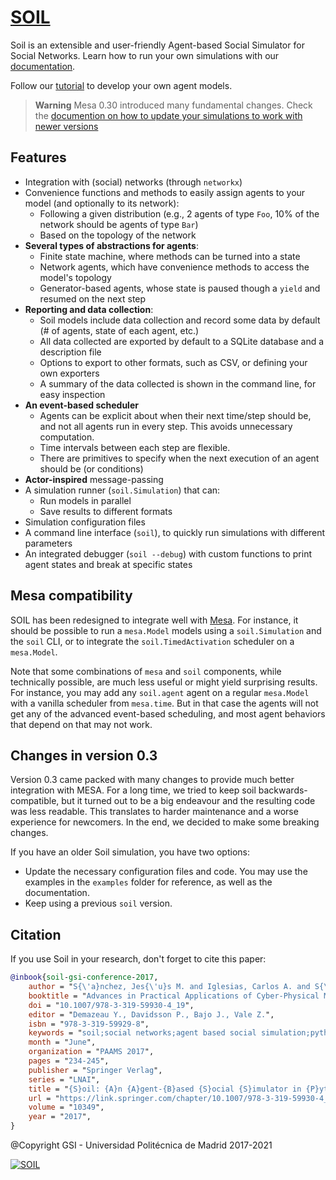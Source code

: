# [SOIL](https://github.com/gsi-upm/soil)


Soil is an extensible and user-friendly Agent-based Social Simulator for Social Networks.
Learn how to run your own simulations with our [documentation](http://soilsim.readthedocs.io).

Follow our [tutorial](examples/tutorial/soil_tutorial.ipynb) to develop your own agent models.

> **Warning**
> Mesa 0.30 introduced many fundamental changes. Check the [documention on how to update your simulations to work with newer versions](docs/notes_v0.30.rst)

## Features

* Integration with (social) networks (through `networkx`)
* Convenience functions and methods to easily assign agents to your model (and optionally to its network):
  * Following a given distribution (e.g., 2 agents of type `Foo`, 10% of the network should be agents of type `Bar`)
  * Based on the topology of the network
* **Several types of abstractions for agents**:
  * Finite state machine, where methods can be turned into a state
  * Network agents, which have convenience methods to access the model's topology
  * Generator-based agents, whose state is paused though a `yield` and resumed on the next step
* **Reporting and data collection**:
  * Soil models include data collection and record some data by default (# of agents, state of each agent, etc.)
  * All data collected are exported by default to a SQLite database and a description file
  * Options to export to other formats, such as CSV, or defining your own exporters
  * A summary of the data collected is shown in the command line, for easy inspection
* **An event-based scheduler**
  * Agents can be explicit about when their next time/step should be, and not all agents run in every step. This avoids unnecessary computation.
  * Time intervals between each step are flexible.
  * There are primitives to specify when the next execution of an agent should be (or conditions)
* **Actor-inspired** message-passing
* A simulation runner (`soil.Simulation`) that can:
  * Run models in parallel
  * Save results to different formats
* Simulation configuration files 
* A command line interface (`soil`), to quickly run simulations with different parameters
* An integrated debugger (`soil --debug`) with custom functions to print agent states and break at specific states


## Mesa compatibility

SOIL has been redesigned to integrate well with [Mesa](https://github.com/projectmesa/mesa).
For instance, it should be possible to run a `mesa.Model` models using a `soil.Simulation` and the `soil` CLI, or to integrate the `soil.TimedActivation` scheduler on a `mesa.Model`.

Note that some combinations of `mesa` and `soil` components, while technically possible, are much less useful or might yield surprising results.
For instance, you may add any `soil.agent` agent on a regular `mesa.Model` with a vanilla scheduler from `mesa.time`.
But in that case the agents will not get any of the advanced event-based scheduling, and most agent behaviors that depend on that may not work. 


## Changes in version 0.3

Version 0.3 came packed with many changes to provide much better integration with MESA.
For a long time, we tried to keep soil backwards-compatible, but it turned out to be a big endeavour and the resulting code was less readable.
This translates to harder maintenance and a worse experience for newcomers. 
In the end, we decided to make some breaking changes.

If you have an older Soil simulation, you have two options:

* Update the necessary configuration files and code. You may use the examples in the `examples` folder for reference, as well as the documentation.
* Keep using a previous `soil` version.



## Citation 


If you use Soil in your research, don't forget to cite this paper:

```bibtex
@inbook{soil-gsi-conference-2017,
    author = "S{\'a}nchez, Jes{\'u}s M. and Iglesias, Carlos A. and S{\'a}nchez-Rada, J. Fernando",
    booktitle = "Advances in Practical Applications of Cyber-Physical Multi-Agent Systems: The PAAMS Collection",
    doi = "10.1007/978-3-319-59930-4_19",
    editor = "Demazeau Y., Davidsson P., Bajo J., Vale Z.",
    isbn = "978-3-319-59929-8",
    keywords = "soil;social networks;agent based social simulation;python",
    month = "June",
    organization = "PAAMS 2017",
    pages = "234-245",
    publisher = "Springer Verlag",
    series = "LNAI",
    title = "{S}oil: {A}n {A}gent-{B}ased {S}ocial {S}imulator in {P}ython for {M}odelling and {S}imulation of {S}ocial {N}etworks",
    url = "https://link.springer.com/chapter/10.1007/978-3-319-59930-4_19",
    volume = "10349",
    year = "2017",
}

```

@Copyright GSI - Universidad Politécnica de Madrid 2017-2021

[![SOIL](logo_gsi.png)](https://www.gsi.upm.es)

